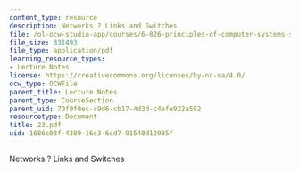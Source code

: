 ```yaml
---
content_type: resource
description: Networks ? Links and Switches
file: /ol-ocw-studio-app/courses/6-826-principles-of-computer-systems-spring-2002/1686c03f438916c36cd791540d12985f_23.pdf
file_size: 331493
file_type: application/pdf
learning_resource_types:
- Lecture Notes
license: https://creativecommons.org/licenses/by-nc-sa/4.0/
ocw_type: OCWFile
parent_title: Lecture Notes
parent_type: CourseSection
parent_uid: 70f0f0ec-c9d6-cb17-4d3d-c4efe922a592
resourcetype: Document
title: 23.pdf
uid: 1686c03f-4389-16c3-6cd7-91540d12985f
---
```

Networks ? Links and Switches